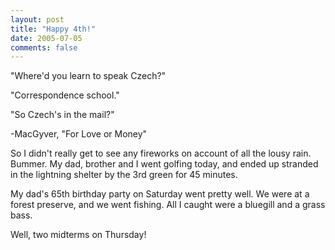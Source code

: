```yaml
---
layout: post
title: "Happy 4th!"
date: 2005-07-05
comments: false
---
```

"Where'd you learn to speak Czech?"




"Correspondence school."




"So Czech's in the mail?"




-MacGyver, "For Love or Money"




So I didn't really get to see any fireworks on account of all the lousy rain.
Bummer. My dad, brother and I went golfing today, and ended up stranded in the
lightning shelter by the 3rd green for 45 minutes.




My dad's 65th birthday party on Saturday went pretty well. We were at a forest
preserve, and we went fishing. All I caught were a bluegill and a grass bass.




Well, two midterms on Thursday!
